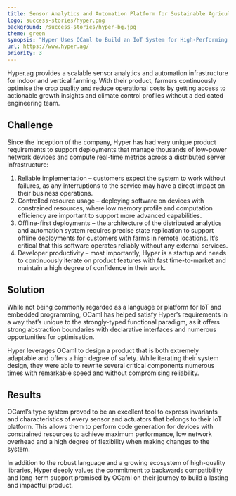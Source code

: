 ```yaml
---
title: Sensor Analytics and Automation Platform for Sustainable Agriculture
logo: success-stories/hyper.png
background: /success-stories/hyper-bg.jpg
theme: green
synopsis: "Hyper Uses OCaml to Build an IoT System for High-Performing Farms."
url: https://www.hyper.ag/
priority: 3
---
```


Hyper.ag provides a scalable sensor analytics and automation infrastructure for indoor and vertical farming. With their product, farmers continuously optimise the crop quality and reduce operational costs by getting access to actionable growth insights and climate control profiles without a dedicated engineering team.

## Challenge

Since the inception of the company, Hyper has had very unique product requirements to support deployments that manage thousands of low-power network devices and compute real-time metrics across a distributed server infrastructure:

1. Reliable implementation – customers expect the system to work without failures, as any interruptions to the service may have a direct impact on their business operations.
2. Controlled resource usage – deploying software on devices with constrained resources, where low memory profile and computation efficiency are important to support more advanced capabilities.
3. Offline-first deployments – the architecture of the distributed analytics and automation system requires precise state replication to support offline deployments for customers with farms in remote locations. It’s critical that this software operates reliably without any external services.
4. Developer productivity – most importantly, Hyper is a startup and needs to continuously iterate on product features with fast time-to-market and maintain a high degree of confidence in their work.


## Solution

While not being commonly regarded as a language or platform for IoT and embedded programming, OCaml has helped satisfy Hyper’s requirements in a way that’s unique to the strongly-typed functional paradigm, as it offers strong abstraction boundaries with declarative interfaces and numerous opportunities for optimisation.

Hyper leverages OCaml to design a product that is both extremely adaptable and offers a high degree of safety. While iterating their system design, they were able to rewrite several critical components numerous times with remarkable speed and without compromising reliability.


## Results

OCaml’s type system proved to be an excellent tool to express invariants and characteristics of every sensor and actuators that belongs to their IoT platform. This allows them to perform code generation for devices with constrained resources to achieve maximum performance, low network overhead and a high degree of flexibility when making changes to the system.

In addition to the robust language and a growing ecosystem of high-quality libraries, Hyper deeply values the commitment to backwards compatibility and long-term support promised by OCaml on their journey to build a lasting and impactful product.
